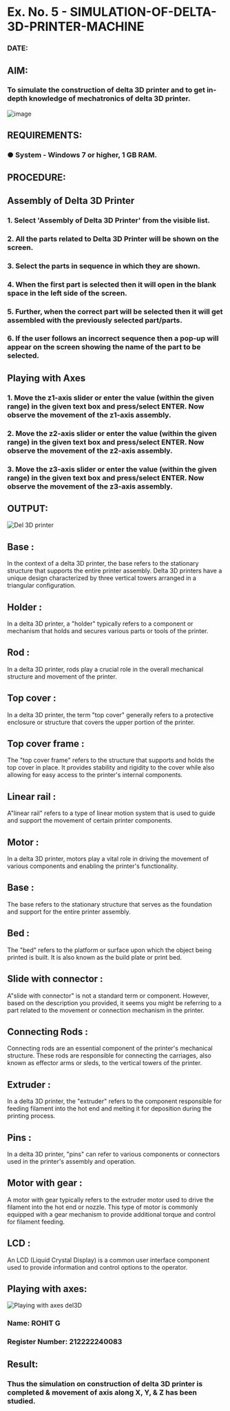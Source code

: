 # Ex. No. 5 - SIMULATION-OF-DELTA-3D-PRINTER-MACHINE

### DATE: 
## AIM:
### To simulate the construction of delta 3D printer and to get in-depth knowledge of mechatronics of delta 3D printer.

![image](https://github.com/Sellakumar1987/Ex.-No.-5---SIMULATION-OF-DELTA-3D-PRINTER-MACHINE/assets/113594316/c784471e-098f-456d-9c1b-e9f0ce56cc9b)

## REQUIREMENTS:
### ●	System - Windows 7 or higher, 1 GB RAM.

## PROCEDURE:

## Assembly of Delta 3D Printer
### 1.	Select 'Assembly of Delta 3D Printer' from the visible list.
### 2.	All the parts related to Delta 3D Printer will be shown on the screen.
### 3.	Select the parts in sequence in which they are shown.
### 4.	When the first part is selected then it will open in the blank space in the left side of the screen.
### 5.	Further, when the correct part will be selected then it will get assembled with the previously selected part/parts.
### 6.	If the user follows an incorrect sequence then a pop-up will appear on the screen showing the name of the part to be selected.

## Playing with Axes
### 1.	Move the z1-axis slider or enter the value (within the given range) in the given text box and press/select ENTER. Now observe the movement of the z1-axis assembly.
### 2.	Move the z2-axis slider or enter the value (within the given range) in the given text box and press/select ENTER. Now observe the movement of the z2-axis assembly.
### 3.	Move the z3-axis slider or enter the value (within the given range) in the given text box and press/select ENTER. Now observe the movement of the z3-axis assembly.

## OUTPUT:
![Del 3D printer](https://github.com/abinayasangeetha/Ex.-No.-5---SIMULATION-OF-DELTA-3D-PRINTER-MACHINE/assets/119393675/2e457e23-df6f-43db-bf07-80eaf6a12641)
## Base :
   In the context of a delta 3D printer, the base refers to the stationary structure that supports the entire printer assembly. Delta 3D printers have a unique design characterized by three vertical towers arranged in a triangular configuration. 
## Holder :
   In a delta 3D printer, a "holder" typically refers to a component or mechanism that holds and secures various parts or tools of the printer. 
## Rod :
   In a delta 3D printer, rods play a crucial role in the overall mechanical structure and movement of the printer.
## Top cover :
   In a delta 3D printer, the term "top cover" generally refers to a protective enclosure or structure that covers the upper portion of the printer. 
## Top cover frame : 
   The "top cover frame" refers to the structure that supports and holds the top cover in place. It provides stability and rigidity to the cover while also allowing for easy access to the printer's internal components. 
## Linear rail :
   A"linear rail" refers to a type of linear motion system that is used to guide and support the movement of certain printer components.
## Motor :
   In a delta 3D printer, motors play a vital role in driving the movement of various components and enabling the printer's functionality.
## Base :
   The base refers to the stationary structure that serves as the foundation and support for the entire printer assembly.
## Bed :
   The "bed" refers to the platform or surface upon which the object being printed is built. It is also known as the build plate or print bed.
## Slide with connector : 
   A"slide with connector" is not a standard term or component. However, based on the description you provided, it seems you might be referring to a part related to the movement or connection mechanism in the printer.
## Connecting Rods : 
   Connecting rods are an essential component of the printer's mechanical structure. These rods are responsible for connecting the carriages, also known as effector arms or sleds, to the vertical towers of the printer.
## Extruder :
   In a delta 3D printer, the "extruder" refers to the component responsible for feeding filament into the hot end and melting it for deposition during the printing process.
## Pins :
   In a delta 3D printer, "pins" can refer to various components or connectors used in the printer's assembly and operation.
## Motor with gear : 
   A motor with gear typically refers to the extruder motor used to drive the filament into the hot end or nozzle. This type of motor is commonly equipped with a gear mechanism to provide additional torque and control for filament feeding. 
## LCD : 
   An LCD (Liquid Crystal Display) is a common user interface component used to provide information and control options to the operator.
## Playing with axes:

![Playing with axes del3D](https://github.com/abinayasangeetha/Ex.-No.-5---SIMULATION-OF-DELTA-3D-PRINTER-MACHINE/assets/119393675/e7968da7-02bb-4a2e-9605-432a5d2835c6)

   
   
### Name: ROHIT G
### Register Number: 212222240083

## Result: 
### Thus the simulation on construction of delta 3D printer is completed & movement of axis along X, Y, & Z has been studied.
